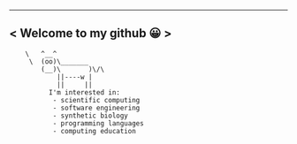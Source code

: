 
 _________________________
< Welcome to my github 😀 >
 -------------------------
        \   ^__^
         \  (oo)\_______
            (__)\       )\/\
                ||----w |
                ||     ||
              I'm interested in:
               - scientific computing
               - software engineering
               - synthetic biology
               - programming languages
               - computing education
